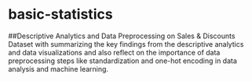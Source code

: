 # basic-statistics
##Descriptive Analytics and Data Preprocessing on Sales & Discounts Dataset with summarizing the key findings from the descriptive analytics and data visualizations and also reflect on the importance of data preprocessing steps like standardization and one-hot encoding in data analysis and machine learning.
